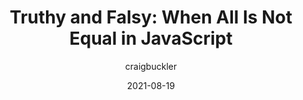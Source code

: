 ---
author: craigbuckler
date: 2021-08-19
permalink: false
publisher: sitepointdotcom
tags:
  - javascript
target_url: https://www.sitepoint.com/javascript-truthy-falsy/
title: "Truthy and Falsy: When All Is Not Equal in JavaScript"
---